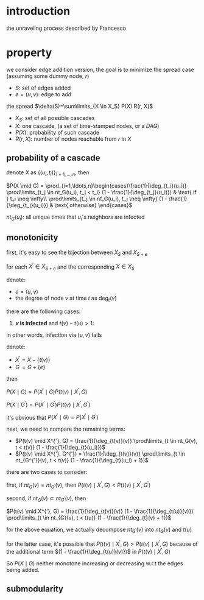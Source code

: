 # introduction

the unraveling process described by Francesco

# property

we consider edge addition version, the goal is to minimize the spread case (assuming some dummy node, $`r`$)

- $`S`$: set of edges added
- $`e=(u, v)`$: edge to add

the spread $`\delta(S)=\sum\limits_{X \in X_S} P(X) R(r, X)`$

- $`X_S`$: set of all possible cascades
- $`X`$: one cascade, (a set of time-stamped nodes, or a *DAG*)
- $`P(X)`$: probability of such cascade
- $`R(r, X)`$: number of nodes reachable from $`r`$ in $`X`$

## probability of a cascade

denote $`X`$ as $`\{(u_i, t_i)\}_{i=1,\ldots,n}`$, then

$`P(X \mid G) = \prod_{i=1,\ldots,n}\begin{cases}\frac{1}{\deg_{t_i}(u_i)} \prod\limits_{t_j \in nt_G(u_i), t_j < t_i} (1 - \frac{1}{\deg_{t_j}(u_i)}) & \text{ if } t_i \neq \infty\\ \prod\limits_{t_j \in nt_G(u_i), t_j \neq \infty} (1 - \frac{1}{\deg_{t_j}(u_i)}) & \text{ otherwise} \end{cases}`$

$`nt_G(u_i)`$: all unique times that $`u_i`$'s neighbors are infected

## monotonicity

first, it's easy to see the bijection between $`X_S`$ and $`X_{S+e}`$

for each $`X^{'} \in X_{S+e}`$ and the corresponding $`X \in X_S`$ 

denote:

- $`e=(u, v)`$
- the degree of node $`v`$ at time $`t`$ as $`\deg_t(v)`$

there are the following cases:

1) **$`v`$ is infected** and $`t(v) - t(u) > 1`$:

in other words, infection via $`(u, v)`$ fails

denote:

- $`X^{'} = X-\{t(v)\}`$
- $`G^{'}=G+\{e\}`$

then

$`P(X \mid G) = P(X^{'} \mid G) P(t(v) \mid X^{'}, G)`$

$`P(X \mid G^{'}) = P(X^{'} \mid G^{'}) P(t(v) \mid X^{'}, G^{'})`$

it's obvious that $`P(X^{'} \mid G) = P(X^{'} \mid G^{'})`$

next, we need to compare the remaining terms:

- $`P(t(v) \mid X^{'}, G) = \frac{1}{\deg_{t(v)}(v)} \prod\limits_{t \in nt_G(v), t < t(v)} (1 - \frac{1}{\deg_{t}(u_i)})`$
- $`P(t(v) \mid X^{'}, G^{'}) = \frac{1}{\deg_{t(v)}(v)} \prod\limits_{t \in nt_{G^{'}}(v), t < t(v)} (1 - \frac{1}{\deg_{t}(u_i) + 1})`$

there are two cases to consider:

first, if $`nt_{G}(v) = nt_{G^{'}}(v)`$, then $`P(t(v) \mid X^{'}, G) < P(t(v) \mid X^{'}, G^{'})`$

second, if $`nt_{G}(v) \subset nt_{G^{'}}(v)`$, then 

$`P(t(v) \mid X^{'}, G) =  \frac{1}{\deg_{t(v)}(v)} (1 - \frac{1}{\deg_{t(u)}(v)})  \prod\limits_{t \in nt_{G}(v), t < t(u)} (1 - \frac{1}{\deg_{t}(v) + 1})`$

for the above equation, we actually decompose $`nt_{G^{'}}(v)`$ into $`nt_G(v)`$  and $`t(u)`$

for the latter case, it's possible that $`P(t(v) \mid X^{'}, G) > P(t(v) \mid X^{'}, G)`$ because of the additional term $`(1 - \frac{1}{\deg_{t(u)}(v)})`$ in $`P(t(v) \mid X^{'}, G)`$

So $`P(X \mid G)`$ neither monotone increasing or decreasing w.r.t the edges being added. 

## submodularity

